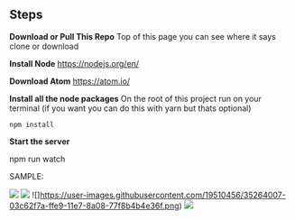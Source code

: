 **Steps**
---------

**Download or Pull This Repo**
	Top of this page you can see where it says clone or download

 **Install Node**
	https://nodejs.org/en/

**Download Atom**
	https://atom.io/

 **Install all the node packages**
On the root of this project run on your terminal (if you want you can do this with yarn but thats optional)

    npm install


**Start the server**

  npm run watch


SAMPLE:

![](https://user-images.githubusercontent.com/19510456/35264006-03b2e028-ffe9-11e7-94f0-220a964e5a6e.png)
![](https://user-images.githubusercontent.com/19510456/35263978-e8cf5fa2-ffe8-11e7-8ab9-17dc3e59aa85.png)
![]https://user-images.githubusercontent.com/19510456/35264007-03c62f7a-ffe9-11e7-8a08-77f8b4b4e36f.png)
![](https://user-images.githubusercontent.com/19510456/35264008-03d0fe96-ffe9-11e7-9766-ba3cdcefc840.png)
